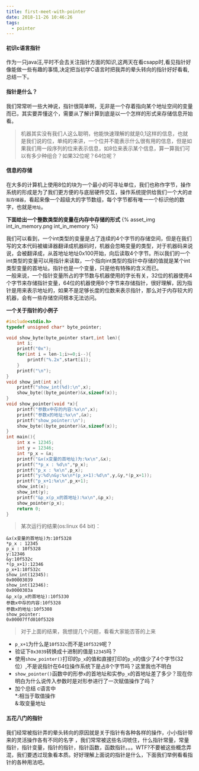 ```yaml
---
title: first-meet-with-pointer
date: 2018-11-26 10:46:26
tags:
  - pointer
---
```


#### 初识c语言指针
 作为一只java汪,平时不会去关注指针方面的知识,这两天在看csapp时,看见指针好像能做一些有趣的事情,决定把当初学C语言时把我弄的晕头转向的指针好好看看,总结一下。  

<!--more-->

#### 指针是什么？   
我们常常听一些大神说，指针很简单啊，无非是一个存着指向某个地址空间的变量而已，其实要弄懂这个，需要从了解计算到底是以一个怎样的形式来存储信息开始看。
> 机器其实没有我们人这么聪明，他能快速理解的就是0,1这样的信息，也就是我们说的位，单纯的来讲，一个位并不能表示什么很有用的信息，但是如果我们用一段序列的位来表示信息，如8位来表示某个信息，算一算我们可以有多少种组合？如果32位呢？64位呢？  

#### 信息的存储
在大多的计算机上使用8位的块为一个最小的可寻址单位，我们也称作字节，操作系统的形成是为了我们更方便的与底层硬件交互，操作系统提供给我们一个大的`虚拟存储器`，看起来像一个超级大的字节数组，每个字节都有唯一一个标识他的数字，也就是`地址`。

**下面给出一个整数类型的变量在内存中存储的形式**
{% asset_img int_in_memory.png int_in_memory %}

我们可以看到，一个int类型的变量是占了连续的4个字节的存储空间，但是在我们写的文本代码被编译器翻译成机器码时，机器会忽略变量的类型，对于机器码来说说，会被翻译成，从首地址地址0x100开始，向后读取4个字节。所以我们的一个int类型的变量可以用指针来读取，一个指向int类型的指针中存储的值就是某个int类型变量的首地址。指针也是一个变量，只是他有特殊的含义而已。  
一般来说，一个指针变量所占的字节数与机器使用的字长有关，32位的机器使用4个字节来存储指针变量，64位的机器使用8个字节来存储指针，很好理解，因为指针是用来表示地址的，如果不是足够长度的位数来表示指针，那么对于内存较大的机器，会有一些存储空间根本无法访问。

**一个关于指针的小例子**  

```c
#include<stdio.h>
typedef unsigned char* byte_pointer;

void show_byte(byte_pointer start,int len){
    int i;
    printf("0x");
    for(int i = len-1;i>=0;i--){
        printf("%.2x",start[i]);
    }
    printf("\n");
}
void show_int(int x){
    printf("show_int(%d):\n",x);
    show_byte((byte_pointer)&x,sizeof(x));
}
void show_pointer(void *x){
    printf("参数x中存的内容:%x\n",x);
    printf("参数x的地址:%x\n",&x);
    printf("show_pointer:\n");
    show_byte((byte_pointer)&x,sizeof(x));
}
int main(){
    int x = 12345;
    int y = 12346;
    int *p_x = &x;
    printf("&x(x变量的首地址)为:%x\n",&x);
    printf("*p_x : %d\n",*p_x);
    printf("p_x : %x\n",p_x);
    printf("y:%d\n&y:%x\n*(p_x+1):%d\n",y,&y,*(p_x+1));
    printf("p_x+1:%x\n",p_x+1);
    show_int(x);
    show_int(y);
    printf("&p_x(p_x的首地址):%x\n",&p_x);
    show_pointer(p_x);
    return 0;
}
```

> 某次运行的结果(os:linux 64 bit)：
> 
  ```
  &x(x变量的首地址)为:10f5328
  *p_x : 12345
  p_x : 10f5328
  y:12346
  &y:10f532c
  *(p_x+1):12346
  p_x+1:10f532c
  show_int(12345):
  0x00003039
  show_int(12346):
  0x0000303a
  &p_x(p_x的首地址):10f5330
  参数x中存的内容:10f5328
  参数x的地址:10f5308
  show_pointer:
  0x00007ffd010f5328
 ```
> 
> 对于上面的结果，我想提几个问题，看看大家能否答的上来

- `p_x+1`为什么是`10f532c`而不是`10f5329`呢？
- 验证下`0x3039`转换成十进制的值是`12345`吗？
- 使用`show_pointer()`打印的`p_x`的值和直接打印的`p_x`的值少了4个字节(32位）,不是说指针在64位操作系统下是占8个字节吗？这里我也不明白
- `show_pointer()`函数中的形参`x`的首地址和实参`p_x`的首地址差了多少？现在你明白为什么说传入参数时是对形参进行了一次赋值操作了吗？
- 加个总结 c语言中   
  \*:相当于取值操作   
  &:取变量地址

#### 五花八门的指针
我们经常被指针弄的晕头转向的原因就是关于指针有各种各样的操作，小小指针带来的灵活操作各有不同的名字 ，我们常常被这些名词唬住，什么指针常量，常量指针，指针变量，指针的指针，指针函数，函数指针。。。WTF?不要被这些概念弄混，我们要透过现象看本质。好好理解上面说的指针是什么，下面我们举例看看指针的各种用法吧。
